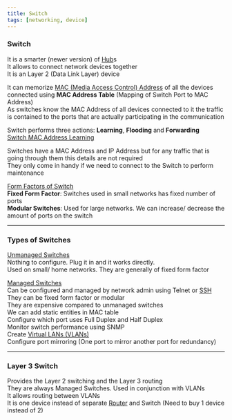 ```yaml
---
title: Switch
tags: [networking, device]
---
```


### Switch

It is a smarter (newer version) of [Hub](Hub.md)s  
It allows to connect network devices together  
It is an Layer 2 (Data Link Layer) device  

It can memorize [MAC (Media Access Control) Address](../Layer-wise%20Concepts/Data%20Link%20(Network%20Interface)%20Concepts/MAC%20(Media%20Access%20Control)%20Address.md) of all the devices connected using **MAC Address Table** (Mapping of Switch Port to MAC Address)  
As switches know the MAC Address of all devices connected to it the traffic is contained to the ports that are actually participating in the communication

Switch performs three actions: **Learning**, **Flooding** and **Forwarding**  
[Switch MAC Address Learning](../Layer-wise%20Concepts/Data%20Link%20(Network%20Interface)%20Concepts/Switch%20MAC%20Address%20Learning.md)

Switches have a MAC Address and IP Address but for any traffic that is going through them this details are not required  
They only come in handy if we need to connect to the Switch to perform maintenance

<u>Form Factors of Switch</u>  
**Fixed Form Factor**: Switches used in small networks has fixed number of ports  
**Modular Switches**: Used for large networks. We can increase/ decrease the amount of ports on the switch

---

### Types of Switches

<u>Unmanaged Switches</u>  
Nothing to configure. Plug it in and it works directly.  
Used on small/ home networks. They are generally of fixed form factor

<u>Managed Switches</u>  
Can be configured and managed by network admin using Telnet or [SSH](../../Operating%20System/Linux/Commands/ssh%20Command.md)  
They can be fixed form factor or modular  
They are expensive compared to unmanaged switches  
We can add static entities in MAC table  
Configure which port uses Full Duplex and Half Duplex  
Monitor switch performance using SNMP  
Create [Virtual LANs (VLANs)](../Layer-wise%20Concepts/Data%20Link%20(Network%20Interface)%20Concepts/Virtual%20LANs%20(VLANs).md)  
Configure port mirroring (One port to mirror another port for redundancy)

---

### Layer 3 Switch

Provides the Layer 2 switching and the Layer 3 routing  
They are always Managed Switches. Used in conjunction with VLANs  
It allows routing between VLANs  
It is one device instead of separate [Router](Router.md) and Switch (Need to buy 1 device instead of 2)